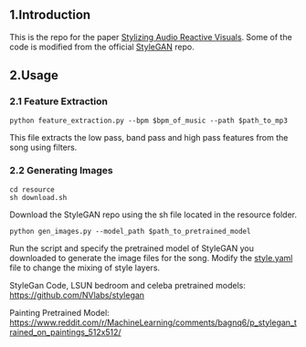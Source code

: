 ## 1.Introduction

This is the repo for the paper [Stylizing Audio Reactive Visuals](https://neurips2019creativity.github.io/doc/Stylizing%20Audio%20Reactive%20Visuals.pdf). Some of the code is modified from the official [StyleGAN](https://github.com/NVlabs/stylegan) repo.

## 2.Usage

### 2.1 Feature Extraction
```
python feature_extraction.py --bpm $bpm_of_music --path $path_to_mp3
```
This file extracts the low pass, band pass and high pass features from the song using filters.

### 2.2 Generating Images
```
cd resource
sh download.sh
```
Download the StyleGAN repo using the sh file located in the resource folder.
```
python gen_images.py --model_path $path_to_pretrained_model
```
Run the script and specify the pretrained model of StyleGAN you downloaded to generate the image files for the song. Modify the [style.yaml](style.yaml) file to change the mixing of style layers.

StyleGan Code, LSUN bedroom and celeba pretrained models: https://github.com/NVlabs/stylegan

Painting Pretrained Model: https://www.reddit.com/r/MachineLearning/comments/bagnq6/p_stylegan_trained_on_paintings_512x512/
